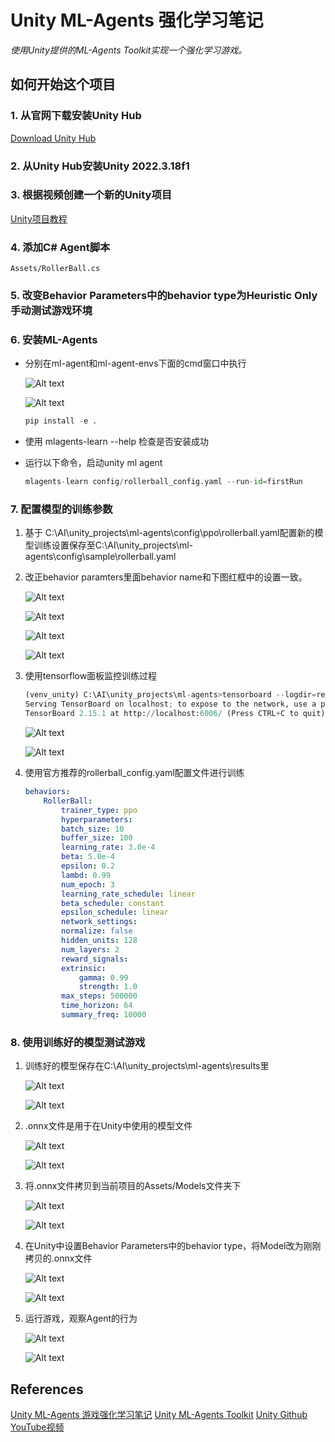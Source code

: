 # Unity ML-Agents 强化学习笔记

*使用Unity提供的ML-Agents Toolkit实现一个强化学习游戏。*

## 如何开始这个项目

### 1. 从官网下载安装Unity Hub

[Download Unity Hub](https://unity.com/de/download)

### 2. 从Unity Hub安装Unity 2022.3.18f1

### 3. 根据视频创建一个新的Unity项目

[Unity项目教程](https://www.youtube.com/watch?v=fZy9HRrkNvc&t=807s)

### 4. 添加C# Agent脚本

    Assets/RollerBall.cs

### 5. 改变Behavior Parameters中的behavior type为Heuristic Only 手动测试游戏环境

### 6. 安装ML-Agents

- 分别在ml-agent和ml-agent-envs下面的cmd窗口中执行

    ![Alt text](https://github.com/hrsxz/Unity_MLAgent_Project/blob/master/Image/image.png)

    ![Alt text](image/image.png)

    ```python
    pip install -e .
    ```

- 使用 mlagents-learn --help 检查是否安装成功
- 运行以下命令，启动unity ml agent

    ```python
    mlagents-learn config/rollerball_config.yaml --run-id=firstRun
    ```

### 7. 配置模型的训练参数

1. 基于 C:\AI\unity_projects\ml-agents\config\ppo\rollerball.yaml配置新的模型训练设置保存至C:\AI\unity_projects\ml-agents\config\sample\rollerball.yaml
2. 改正behavior paramters里面behavior name和下图红框中的设置一致。

   ![Alt text](https://github.com/hrsxz/Unity_MLAgent_Project/blob/master/Image/image-2.png)

   ![Alt text](image/image-2.png)

   ![Alt text](https://github.com/hrsxz/Unity_MLAgent_Project/blob/master/Image/image-1.png)

   ![Alt text](image/image-1.png)
3. 使用tensorflow面板监控训练过程

    ```python
   (venv_unity) C:\AI\unity_projects\ml-agents>tensorboard --logdir=results
    Serving TensorBoard on localhost; to expose to the network, use a proxy or pass --bind_all
    TensorBoard 2.15.1 at http://localhost:6006/ (Press CTRL+C to quit)
    ```

    ![Alt text](https://github.com/hrsxz/Unity_MLAgent_Project/blob/master/Image/image-3.png)

    ![Alt text](image/image-3.png)

4. 使用官方推荐的rollerball_config.yaml配置文件进行训练

    ```yaml
    behaviors:
        RollerBall:
            trainer_type: ppo
            hyperparameters:
            batch_size: 10
            buffer_size: 100
            learning_rate: 3.0e-4
            beta: 5.0e-4
            epsilon: 0.2
            lambd: 0.99
            num_epoch: 3
            learning_rate_schedule: linear
            beta_schedule: constant
            epsilon_schedule: linear
            network_settings:
            normalize: false
            hidden_units: 128
            num_layers: 2
            reward_signals:
            extrinsic:
                gamma: 0.99
                strength: 1.0
            max_steps: 500000
            time_horizon: 64
            summary_freq: 10000
    ```

### 8. 使用训练好的模型测试游戏

1. 训练好的模型保存在C:\AI\unity_projects\ml-agents\results里

   ![Alt text](https://github.com/hrsxz/Unity_MLAgent_Project/blob/master/Image/image-4.png)

   ![Alt text](image/image-4.png)
2. .onnx文件是用于在Unity中使用的模型文件

   ![Alt text](https://github.com/hrsxz/Unity_MLAgent_Project/blob/master/Image/image-5.png)

   ![Alt text](image/image-5.png)
3. 将.onnx文件拷贝到当前项目的Assets/Models文件夹下

   ![Alt text](https://github.com/hrsxz/Unity_MLAgent_Project/blob/master/Image/image-6.png)

   ![Alt text](image/image-6.png)
4. 在Unity中设置Behavior Parameters中的behavior type，将Model改为刚刚拷贝的.onnx文件

   ![Alt text](https://github.com/hrsxz/Unity_MLAgent_Project/blob/master/Image/image-7.png)

   ![Alt text](/image/image-7.png)

5. 运行游戏，观察Agent的行为

    ![Alt text](https://github.com/hrsxz/Unity_MLAgent_Project/blob/master/Image/20240128_114054.gif)

    ![Alt text](/image/20240128_114054.gif)

## References

[Unity ML-Agents 游戏强化学习笔记](https://techdiylife.github.io/AI-Game/unity/memo-unity-ML-Agents-01.html)
[Unity ML-Agents Toolkit](https://unity-technologies.github.io/ml-agents/Learning-Environment-Create-New/#training-the-environment)
[Unity Github](https://github.com/Unity-Technologies/ml-agents)
[YouTube视频](https://www.youtube.com/watch?v=2N9EoF6pQyE&list=PLX2vGYjWbI0Q-s4_lX0h4i2zbZqlg4OfF&index=1)